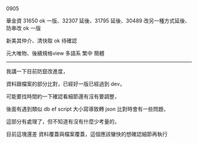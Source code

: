 0905

華金資 31650 ok 一版、32307 延後、31795 延後、30489 改另一種方式延後、防串改 ok 一版

新美其仲介、清快取 ok 待確認

元大唯物、後續規格view 多語系 繁中 簡體

---

我講一下目前防竄改進度，

資料跟檔案的部分比對，已經好一版已經過到 dev，

可能要找時間約一下確認看細節還有沒有要調整，

後面有遇到類似 db ef script 大小寫導致轉 json 比對時會有一些問題，

這部分有處理了，但不知道有沒有什麼少考量的，

目前這塊還差 資料覆蓋與檔案覆蓋，這個應該蠻快的想確認細節再執行
